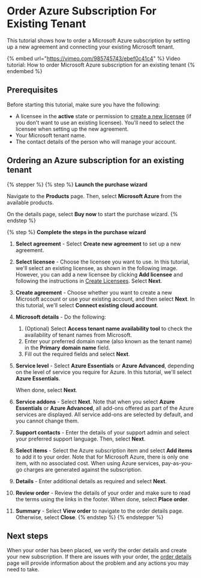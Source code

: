 # Order Azure Subscription For Existing Tenant

This tutorial shows how to order a Microsoft Azure subscription by setting up a new agreement and connecting your existing Microsoft tenant.&#x20;

{% embed url="https://vimeo.com/985745743/ebef0c41c4" %}
Video tutorial: How to order Microsoft Azure subscription for an existing tenant
{% endembed %}

## Prerequisites <a href="#howtoorderamicrosoft365subscriptionforanexistingmicrosofttenant-prerequisites" id="howtoorderamicrosoft365subscriptionforanexistingmicrosofttenant-prerequisites"></a>

Before starting this tutorial, make sure you have the following:

* A licensee in the **active** state or permission to [create a new licensee](../../../modules-and-features/settings/licensees/create-licensees.md) (if you don't want to use an existing licensee). You'll need to select the licensee when setting up the new agreement.&#x20;
* Your Microsoft tenant name.&#x20;
* The contact details of the person who will manage your account.&#x20;

## Ordering an Azure subscription for an existing tenant <a href="#id-1.-launch-the-purchase-wizard" id="id-1.-launch-the-purchase-wizard"></a>

{% stepper %}
{% step %}
**Launch the purchase wizard**

Navigate to the **Products** page. Then, select **Microsoft Azure** from the available products.

On the details page, select **Buy now** to start the purchase wizard.
{% endstep %}

{% step %}
**Complete the steps in the purchase wizard**

1. **Select agreement** - Select **Create new agreement** to set up a new agreement.
2. **Select licensee** - Choose the licensee you want to use. In this tutorial, we'll select an existing licensee, as shown in the following image. However, you can add a new licensee by clicking **Add licensee** and following the instructions in [Create Licensees](../../../modules-and-features/settings/licensees/create-licensees.md). Select **Next**.&#x20;
3. **Create agreement** - Choose whether you want to create a new Microsoft account or use your existing account, and then select **Next**.  In this tutorial, we'll select **Connect existing cloud account**.
4. **Microsoft details** - Do the following:
   1. (Optional) Select **Access tenant name availability tool** to check the availability of tenant names from Microsoft.
   2. Enter your preferred domain name (also known as the tenant name) in the **Primary** **domain name** field.&#x20;
   3. Fill out the required fields and select **Next**.
5.  **Service level** - Select **Azure Essentials** or **Azure Advanced**, depending on the level of service you require for Azure. In this tutorial, we'll select **Azure Essentials**.&#x20;

    When done, select **Next**.
6. **Service addons** - Select **Next**. Note that when you select **Azure Essentials** or **Azure Advanced**, all add-ons offered as part of the Azure services are displayed. All service add-ons are selected by default, and you cannot change them.&#x20;
7. **Support contacts** - Enter the details of your support admin and select your preferred support language. Then, select **Next**.
8. **Select items** - Select the Azure subscription item and select **Add items** to add it to your order. Note that for Microsoft Azure, there is only one item, with no associated cost. When using Azure services, pay-as-you-go charges are generated against the subscription.
9. **Details** - Enter additional details as required and select **Next**.
10. **Review order** - Review the details of your order and make sure to read the terms using the links in the footer. When done, select **Place order**.
11. **Summary** - Select **View order** to navigate to the order details page. Otherwise, select **Close**.
{% endstep %}
{% endstepper %}

## Next steps

When your order has been placed, we verify the order details and create your new subscription. If there are issues with your order, the [order details ](https://docs.platform.softwareone.com/modules-and-features/marketplace/orders#subscription-details)page will provide information about the problem and any actions you may need to take.
